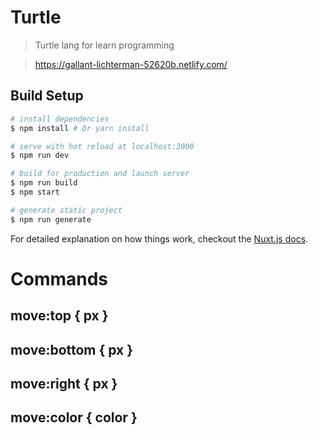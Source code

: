 # Turtle

> Turtle lang for learn programming

> https://gallant-lichterman-52620b.netlify.com/

## Build Setup

``` bash
# install dependencies
$ npm install # Or yarn install

# serve with hot reload at localhost:3000
$ npm run dev

# build for production and launch server
$ npm run build
$ npm start

# generate static project
$ npm run generate
```

For detailed explanation on how things work, checkout the [Nuxt.js docs](https://github.com/nuxt/nuxt.js).

# Commands

## move:top { px }
## move:bottom { px }
## move:right { px }
## move:color { color }
